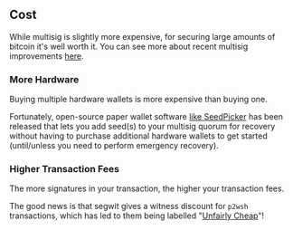 ## Cost

While multisig is slightly more expensive, for securing large amounts of bitcoin it's well worth it.
You can see more about recent multisig improvements [here](#why-multisig).

### More Hardware
Buying multiple hardware wallets is more expensive than buying one.

Fortunately, open-source paper wallet software [like SeedPicker](http://seedpicker.net/) has been released that lets you add seed(s) to your multisig quorum for recovery without having to purchase additional hardware wallets to get started (until/unless you need to perform emergency recovery).


### Higher Transaction Fees
The more signatures in your transaction, the higher your transaction fees.

The good news is that segwit gives a witness discount for `p2wsh` transactions, which has led to them being labelled "[Unfairly Cheap](https://twitter.com/lopp/status/988041430332530688)"!
